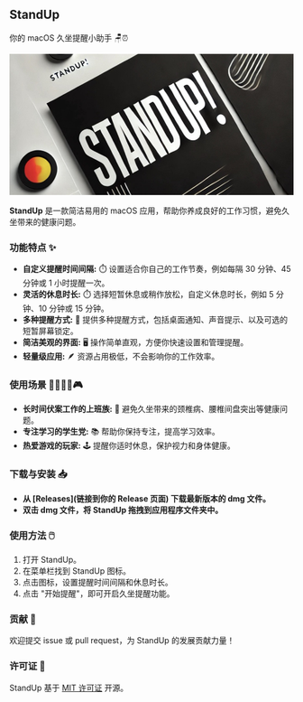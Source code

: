 ## StandUp

你的 macOS 久坐提醒小助手  🪑⏰

<img src="./public/readme.jpg" alt="alt text" width="780" height="250">

**StandUp** 是一款简洁易用的 macOS 应用，帮助你养成良好的工作习惯，避免久坐带来的健康问题。

### 功能特点  ✨

* **自定义提醒时间间隔:** ⏱️ 设置适合你自己的工作节奏，例如每隔 30 分钟、45 分钟或 1 小时提醒一次。
* **灵活的休息时长:** ⏱️ 选择短暂休息或稍作放松，自定义休息时长，例如 5 分钟、10 分钟或 15 分钟。
* **多种提醒方式:** 🔔 提供多种提醒方式，包括桌面通知、声音提示、以及可选的短暂屏幕锁定。
* **简洁美观的界面:**  🖥️ 操作简单直观，方便你快速设置和管理提醒。
* **轻量级应用:**  🪶 资源占用极低，不会影响你的工作效率。

### 使用场景  👨‍💻👩‍🎓🎮

* **长时间伏案工作的上班族:**  💼 避免久坐带来的颈椎病、腰椎间盘突出等健康问题。
* **专注学习的学生党:**  📚 帮助你保持专注，提高学习效率。
* **热爱游戏的玩家:**  🕹️ 提醒你适时休息，保护视力和身体健康。

### 下载与安装  📥

* **从 [Releases](链接到你的 Release 页面) 下载最新版本的 dmg 文件。**
* **双击 dmg 文件，将 StandUp 拖拽到应用程序文件夹中。**

### 使用方法  🖱️

1. 打开 StandUp。
2. 在菜单栏找到 StandUp 图标。
3. 点击图标，设置提醒时间间隔和休息时长。
4. 点击 "开始提醒"，即可开启久坐提醒功能。

### 贡献  🤝

欢迎提交 issue 或 pull request，为 StandUp 的发展贡献力量！

### 许可证  📝

StandUp 基于 [MIT 许可证](./LICENSE) 开源。 
